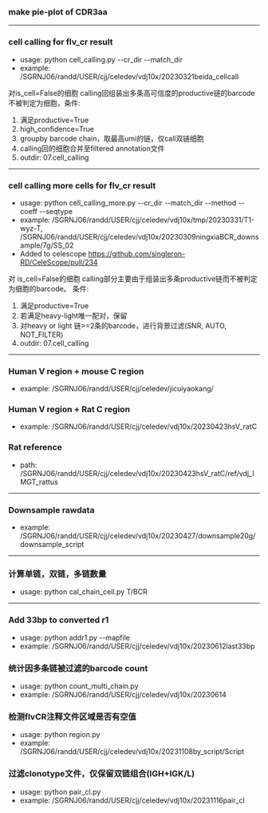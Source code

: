### make pie-plot of CDR3aa
---
### cell calling for flv_cr result
- usage: python cell_calling.py --cr_dir --match_dir
- example: /SGRNJ06/randd/USER/cjj/celedev/vdj10x/20230321beida_cellcall

对is_cell=False的细胞 calling回组装出多条高可信度的productive链的barcode不被判定为细胞，条件:
1. 满足productive=True
2. high_confidence=True
3. groupby barcode chain，取最高umi的链，仅call双链细胞
4. calling回的细胞合并至filtered annotation文件
5. outdir: 07.cell_calling 
---
### cell calling more cells for flv_cr result
- usage: python cell_calling_more.py --cr_dir --match_dir --method --coeff --seqtype
- example: /SGRNJ06/randd/USER/cjj/celedev/vdj10x/tmp/20230331/T1-wyz-T, /SGRNJ06/randd/USER/cjj/celedev/vdj10x/20230309ningxiaBCR_downsample/7g/SS_02
- Added to celescope https://github.com/singleron-RD/CeleScope/pull/234

对 is_cell=False的细胞 calling部分主要由于组装出多条productive链而不被判定为细胞的barcode。
条件:
1. 满足productive=True
2. 若满足heavy-light唯一配对，保留
3. 对heavy or light 链>=2条的barcode，进行背景过滤(SNR, AUTO, NOT_FILTER)
4. outdir: 07.cell_calling 
---
### Human V region + mouse C region
- example: /SGRNJ06/randd/USER/cjj/celedev/jicuiyaokang/
### Human V region + Rat C region
- example: /SGRNJ06/randd/USER/cjj/celedev/vdj10x/20230423hsV_ratC
### Rat reference
- path: /SGRNJ06/randd/USER/cjj/celedev/vdj10x/20230423hsV_ratC/ref/vdj_IMGT_rattus
---
### Downsample rawdata
- example: /SGRNJ06/randd/USER/cjj/celedev/vdj10x/20230427/downsample20g/downsample_script
---
### 计算单链，双链，多链数量
- usage: python cal_chain_cell.py T/BCR
---
### Add 33bp to converted r1
- usage: python addr1.py --mapfile
- example: /SGRNJ06/randd/USER/cjj/celedev/vdj10x/20230612last33bp
### 统计因多条链被过滤的barcode count
- usage: python count_multi_chain.py
- example: /SGRNJ06/randd/USER/cjj/celedev/vdj10x/20230614
### 检测flvCR注释文件区域是否有空值
- usage: python region.py
- example: /SGRNJ06/randd/USER/cjj/celedev/vdj10x/20231108by_script/Script
### 过滤clonotype文件，仅保留双链组合(IGH+IGK/L)
- usage: python pair_cl.py
- example: /SGRNJ06/randd/USER/cjj/celedev/vdj10x/20231116pair_cl